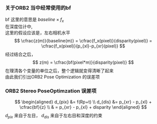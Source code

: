 
### 关于ORB2 当中经常使用的bf
bf 这里的意思是 $baseline×f_{x}$ <br>
在深度估计中,<br>
这里的假设应该是，左右相机水平<br>
$$
    \cfrac{z(m)}{baseline(m)} = \cfrac{f_x(pixel)}{disparity(pixel)} = \cfrac{f_x(pixel)}{p_{xl}-p_{xr}(pixel)}
$$
经过结合之后，
$$
    z(m) = \cfrac{bf(pixel*m)}{disparity(pixel)}
$$
在理清各个变量的单位之后，整个逻辑就变得清晰了起来<br>
由此我们引出ORB2 Pose Optimization 的误差项
### ORB2 Stereo PoseOptimzation 误差项
$$
    \begin{aligned}
    d_{pix} &= f(Rp+t)
    \\
    d_{dis} &= p_{xr} - p_{xl} + \cfrac{bf}{z}
    \\
    & =  p_{xr} - p_{xl} + disparity
    \end{aligned}
$$
$d_{pix}$ 来自于左目， $d_{dis}$ 来自于左右目和深度的约束